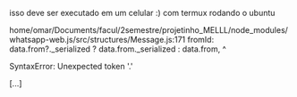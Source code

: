isso deve ser executado em um celular :)
com termux rodando o ubuntu



home/omar/Documents/facul/2semestre/projetinho_MELLL/node_modules/whatsapp-web.js/src/structures/Message.js:171
            fromId: data.from?._serialized ? data.from._serialized : data.from,
                              ^

SyntaxError: Unexpected token '.' 

[...]
